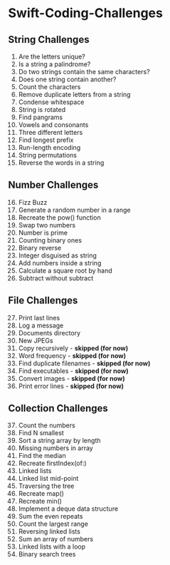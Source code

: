 # Swift-Coding-Challenges

## String Challenges
1. Are the letters unique?
2. Is a string a palindrome?
3. Do two strings contain the same characters?
4. Does one string contain another?
5. Count the characters
6. Remove duplicate letters from a string
7. Condense whitespace
8. String is rotated
9. Find pangrams
10. Vowels and consonants
11. Three different letters
12. Find longest prefix
13. Run-length encoding
14. String permutations
15. Reverse the words in a string

## Number Challenges
16. Fizz Buzz
17. Generate a random number in a range
18. Recreate the pow() function
19. Swap two numbers
20. Number is prime
21. Counting binary ones
22. Binary reverse
23. Integer disguised as string
24. Add numbers inside a string
25. Calculate a square root by hand
26. Subtract without subtract

## File Challenges
27. Print last lines
28. Log a message
29. Documents directory
30. New JPEGs
31. Copy recursively - __skipped (for now)__
32. Word frequency - __skipped (for now)__
33. Find duplicate filenames - __skipped (for now)__
34. Find executables - __skipped (for now)__
35. Convert images - __skipped (for now)__
36. Print error lines - __skipped (for now)__

## Collection Challenges
37. Count the numbers
38. Find N smallest
39. Sort a string array by length
40. Missing numbers in array
41. Find the median
42. Recreate firstIndex(of:)
43. Linked lists
44. Linked list mid-point
45. Traversing the tree
46. Recreate map()
47. Recreate min()
48. Implement a deque data structure
49. Sum the even repeats
50. Count the largest range
51. Reversing linked lists
52. Sum an array of numbers
53. Linked lists with a loop
54. Binary search trees
